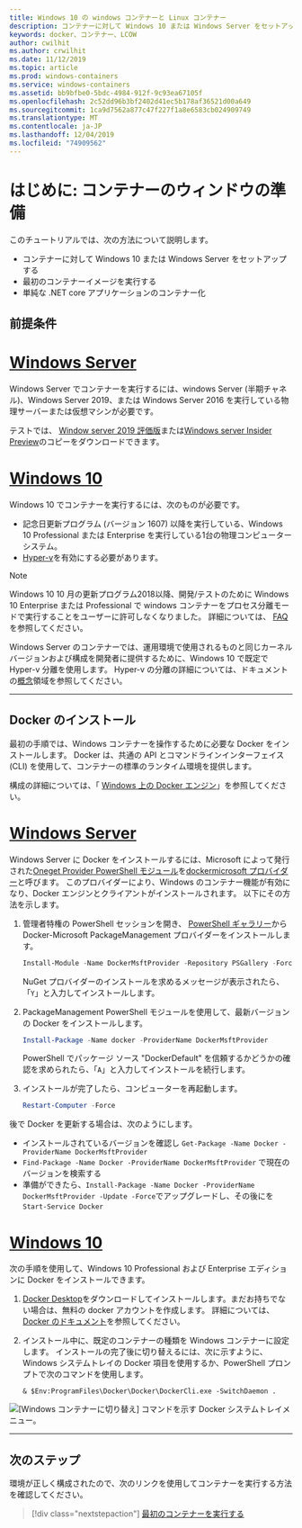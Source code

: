 ```yaml
---
title: Windows 10 の windows コンテナーと Linux コンテナー
description: コンテナーに対して Windows 10 または Windows Server をセットアップしてから、最初のコンテナーイメージの実行に進みます。
keywords: docker、コンテナー、LCOW
author: cwilhit
ms.author: crwilhit
ms.date: 11/12/2019
ms.topic: article
ms.prod: windows-containers
ms.service: windows-containers
ms.assetid: bb9bfbe0-5bdc-4984-912f-9c93ea67105f
ms.openlocfilehash: 2c52dd96b3bf2402d41ec5b178af36521d00a649
ms.sourcegitcommit: 1ca9d7562a877c47f227f1a8e6583cb024909749
ms.translationtype: MT
ms.contentlocale: ja-JP
ms.lasthandoff: 12/04/2019
ms.locfileid: "74909562"
---
```

# <a name="get-started-prep-windows-for-containers"></a>はじめに: コンテナーのウィンドウの準備

このチュートリアルでは、次の方法について説明します。

- コンテナーに対して Windows 10 または Windows Server をセットアップする
- 最初のコンテナーイメージを実行する
- 単純な .NET core アプリケーションのコンテナー化

## <a name="prerequisites"></a>前提条件

<!-- start tab view -->
# <a name="windows-servertabwindows-server"></a>[Windows Server](#tab/Windows-Server)

Windows Server でコンテナーを実行するには、windows Server (半期チャネル)、Windows Server 2019、または Windows Server 2016 を実行している物理サーバーまたは仮想マシンが必要です。

テストでは、 [Window server 2019 評価版](https://www.microsoft.com/evalcenter/evaluate-windows-server-2019 )または[Windows server Insider Preview](https://insider.windows.com/for-business-getting-started-server/)のコピーをダウンロードできます。

# <a name="windows-10tabwindows-10-client"></a>[Windows 10](#tab/Windows-10-Client)

Windows 10 でコンテナーを実行するには、次のものが必要です。

- 記念日更新プログラム (バージョン 1607) 以降を実行している、Windows 10 Professional または Enterprise を実行している1台の物理コンピューターシステム。
- [Hyper-v](https://docs.microsoft.com/virtualization/hyper-v-on-windows/reference/hyper-v-requirements)を有効にする必要があります。

> [!NOTE]
>  Windows 10 10 月の更新プログラム2018以降、開発/テストのために Windows 10 Enterprise または Professional で windows コンテナーをプロセス分離モードで実行することをユーザーに許可しなくなりました。 詳細については、 [FAQ](../about/faq.md)を参照してください。 
> 
> Windows Server のコンテナーでは、運用環境で使用されるものと同じカーネルバージョンおよび構成を開発者に提供するために、Windows 10 で既定で Hyper-v 分離を使用します。 Hyper-v の分離の詳細については、ドキュメントの[概念](../manage-containers/hyperv-container.md)領域を参照してください。

---
<!-- stop tab view -->

## <a name="install-docker"></a>Docker のインストール

最初の手順では、Windows コンテナーを操作するために必要な Docker をインストールします。 Docker は、共通の API とコマンドラインインターフェイス (CLI) を使用して、コンテナーの標準のランタイム環境を提供します。

構成の詳細については、「 [Windows 上の Docker エンジン](../manage-docker/configure-docker-daemon.md)」を参照してください。

<!-- start tab view -->
# <a name="windows-servertabwindows-server"></a>[Windows Server](#tab/Windows-Server)

Windows Server に Docker をインストールするには、Microsoft によって発行された[Oneget Provider PowerShell モジュール](https://github.com/oneget/oneget)を[dockermicrosoft プロバイダー](https://github.com/OneGet/MicrosoftDockerProvider)と呼びます。 このプロバイダーにより、Windows のコンテナー機能が有効になり、Docker エンジンとクライアントがインストールされます。 以下にその方法を示します。

1. 管理者特権の PowerShell セッションを開き、 [PowerShell ギャラリー](https://www.powershellgallery.com/packages/DockerMsftProvider)から Docker-Microsoft PackageManagement プロバイダーをインストールします。

   ```powershell
   Install-Module -Name DockerMsftProvider -Repository PSGallery -Force
   ```

   NuGet プロバイダーのインストールを求めるメッセージが表示されたら、「`Y`」と入力してインストールします。

2. PackageManagement PowerShell モジュールを使用して、最新バージョンの Docker をインストールします。

   ```powershell
   Install-Package -Name docker -ProviderName DockerMsftProvider
   ```

   PowerShell でパッケージ ソース "DockerDefault" を信頼するかどうかの確認を求められたら、「`A`」と入力してインストールを続行します。
3. インストールが完了したら、コンピューターを再起動します。

   ```powershell
   Restart-Computer -Force
   ```

後で Docker を更新する場合は、次のようにします。

- インストールされているバージョンを確認し `Get-Package -Name Docker -ProviderName DockerMsftProvider`
- `Find-Package -Name Docker -ProviderName DockerMsftProvider` で現在のバージョンを検索する
- 準備ができたら、`Install-Package -Name Docker -ProviderName DockerMsftProvider -Update -Force`でアップグレードし、その後にを `Start-Service Docker`

# <a name="windows-10tabwindows-10-client"></a>[Windows 10](#tab/Windows-10-Client)

次の手順を使用して、Windows 10 Professional および Enterprise エディションに Docker をインストールできます。 

1. [Docker Desktop](https://store.docker.com/editions/community/docker-ce-desktop-windows)をダウンロードしてインストールします。まだお持ちでない場合は、無料の docker アカウントを作成します。 詳細については、 [Docker のドキュメント](https://docs.docker.com/docker-for-windows/install)を参照してください。

2. インストール中に、既定のコンテナーの種類を Windows コンテナーに設定します。 インストールの完了後に切り替えるには、次に示すように、Windows システムトレイの Docker 項目を使用するか、PowerShell プロンプトで次のコマンドを使用します。

   ```console
   & $Env:ProgramFiles\Docker\Docker\DockerCli.exe -SwitchDaemon .
   ```

![[Windows コンテナーに切り替え] コマンドを示す Docker システムトレイメニュー。](./media/docker-for-win-switch.png)

---
<!-- stop tab view -->

## <a name="next-steps"></a>次のステップ

環境が正しく構成されたので、次のリンクを使用してコンテナーを実行する方法を確認してください。

> [!div class="nextstepaction"]
> [最初のコンテナーを実行する](./run-your-first-container.md)
